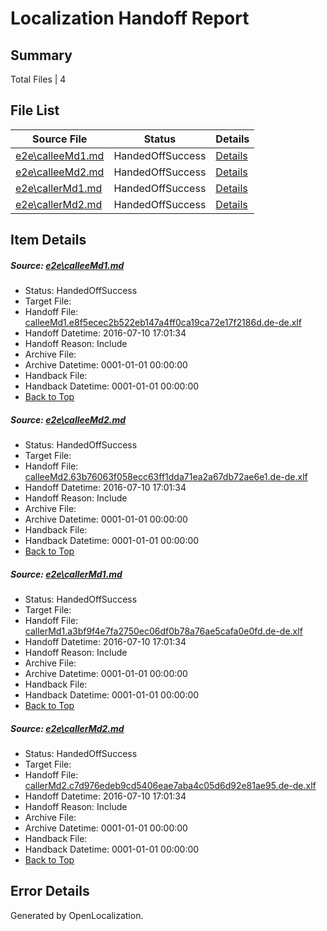 # <a name='report-top'></a> Localization Handoff Report

## Summary
 Total Files | 4

## File List
 Source File | Status | Details 
 ----------- | ------ | ------- 
 [e2e\calleeMd1.md](https://github.com/OpenLocalizationTestOrg/oltest/blob/1d3cf057b8df989c2c6c3ac5f84a60091b53c3f4/e2e/calleeMd1.md) | HandedOffSuccess | [Details](#6297f54cc115632f89a5df2ad96df7ce36163f641)
 [e2e\calleeMd2.md](https://github.com/OpenLocalizationTestOrg/oltest/blob/1d3cf057b8df989c2c6c3ac5f84a60091b53c3f4/e2e/calleeMd2.md) | HandedOffSuccess | [Details](#34cf511ab76208c549ccd0937c6f6cf6a15e2ba82)
 [e2e\callerMd1.md](https://github.com/OpenLocalizationTestOrg/oltest/blob/1d3cf057b8df989c2c6c3ac5f84a60091b53c3f4/e2e/callerMd1.md) | HandedOffSuccess | [Details](#c4af5f553545c3eff85b281d75e6302c44455bfa3)
 [e2e\callerMd2.md](https://github.com/OpenLocalizationTestOrg/oltest/blob/1d3cf057b8df989c2c6c3ac5f84a60091b53c3f4/e2e/callerMd2.md) | HandedOffSuccess | [Details](#d30525c64bb1b7394989d588bd23da95141a11834)

## Item Details
##### <a name='6297f54cc115632f89a5df2ad96df7ce36163f641'></a> Source: [e2e\calleeMd1.md](https://github.com/OpenLocalizationTestOrg/oltest/blob/1d3cf057b8df989c2c6c3ac5f84a60091b53c3f4/e2e/calleeMd1.md)
* Status: HandedOffSuccess
* Target File: 
* Handoff File: [calleeMd1.e8f5ecec2b522eb147a4ff0ca19ca72e17f2186d.de-de.xlf](https://github.com/OpenLocalizationTestOrg/olhandoff-e2e/blob/0f5a4e06f5fc2a260df9247a96377f22bb09acce/ol-handoff/OpenLocalizationTestOrg/oltest-dede-fly/ci/ht/calleeMd1.e8f5ecec2b522eb147a4ff0ca19ca72e17f2186d.de-de.xlf)
* Handoff Datetime: 2016-07-10 17:01:34
* Handoff Reason: Include
* Archive File: 
* Archive Datetime: 0001-01-01 00:00:00
* Handback File: 
* Handback Datetime: 0001-01-01 00:00:00
* [Back to Top](#report-top)

##### <a name='34cf511ab76208c549ccd0937c6f6cf6a15e2ba82'></a> Source: [e2e\calleeMd2.md](https://github.com/OpenLocalizationTestOrg/oltest/blob/1d3cf057b8df989c2c6c3ac5f84a60091b53c3f4/e2e/calleeMd2.md)
* Status: HandedOffSuccess
* Target File: 
* Handoff File: [calleeMd2.63b76063f058ecc63ff1dda71ea2a67db72ae6e1.de-de.xlf](https://github.com/OpenLocalizationTestOrg/olhandoff-e2e/blob/0f5a4e06f5fc2a260df9247a96377f22bb09acce/ol-handoff/OpenLocalizationTestOrg/oltest-dede-fly/ci/ht/calleeMd2.63b76063f058ecc63ff1dda71ea2a67db72ae6e1.de-de.xlf)
* Handoff Datetime: 2016-07-10 17:01:34
* Handoff Reason: Include
* Archive File: 
* Archive Datetime: 0001-01-01 00:00:00
* Handback File: 
* Handback Datetime: 0001-01-01 00:00:00
* [Back to Top](#report-top)

##### <a name='c4af5f553545c3eff85b281d75e6302c44455bfa3'></a> Source: [e2e\callerMd1.md](https://github.com/OpenLocalizationTestOrg/oltest/blob/1d3cf057b8df989c2c6c3ac5f84a60091b53c3f4/e2e/callerMd1.md)
* Status: HandedOffSuccess
* Target File: 
* Handoff File: [callerMd1.a3bf9f4e7fa2750ec06df0b78a76ae5cafa0e0fd.de-de.xlf](https://github.com/OpenLocalizationTestOrg/olhandoff-e2e/blob/0f5a4e06f5fc2a260df9247a96377f22bb09acce/ol-handoff/OpenLocalizationTestOrg/oltest-dede-fly/ci/ht/callerMd1.a3bf9f4e7fa2750ec06df0b78a76ae5cafa0e0fd.de-de.xlf)
* Handoff Datetime: 2016-07-10 17:01:34
* Handoff Reason: Include
* Archive File: 
* Archive Datetime: 0001-01-01 00:00:00
* Handback File: 
* Handback Datetime: 0001-01-01 00:00:00
* [Back to Top](#report-top)

##### <a name='d30525c64bb1b7394989d588bd23da95141a11834'></a> Source: [e2e\callerMd2.md](https://github.com/OpenLocalizationTestOrg/oltest/blob/1d3cf057b8df989c2c6c3ac5f84a60091b53c3f4/e2e/callerMd2.md)
* Status: HandedOffSuccess
* Target File: 
* Handoff File: [callerMd2.c7d976edeb9cd5406eae7aba4c05d6d92e81ae95.de-de.xlf](https://github.com/OpenLocalizationTestOrg/olhandoff-e2e/blob/0f5a4e06f5fc2a260df9247a96377f22bb09acce/ol-handoff/OpenLocalizationTestOrg/oltest-dede-fly/ci/ht/callerMd2.c7d976edeb9cd5406eae7aba4c05d6d92e81ae95.de-de.xlf)
* Handoff Datetime: 2016-07-10 17:01:34
* Handoff Reason: Include
* Archive File: 
* Archive Datetime: 0001-01-01 00:00:00
* Handback File: 
* Handback Datetime: 0001-01-01 00:00:00
* [Back to Top](#report-top)


## Error Details

Generated by OpenLocalization.
